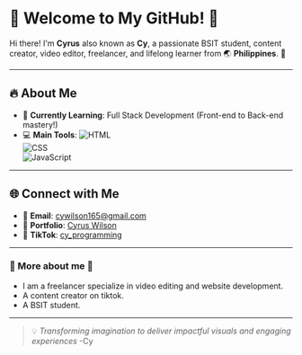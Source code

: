 # 🌟 Welcome to My GitHub! 🌟  

Hi there! I'm **Cyrus** also known as **Cy**, a passionate BSIT student, content creator, video editor, freelancer, and lifelong learner from 🌏 **Philippines**. 🚀  

---

## 🔥 About Me  
- 🌱 **Currently Learning**: Full Stack Development (Front-end to Back-end mastery!)
- 💻 **Main Tools**:
  ![HTML](https://img.shields.io/badge/-HTML-E34F26?logo=html5&logoColor=white&style=flat)  
  ![CSS](https://img.shields.io/badge/-CSS-1572B6?logo=css3&logoColor=white&style=flat)  
  ![JavaScript](https://img.shields.io/badge/-JavaScript-F7DF1E?logo=javascript&logoColor=black&style=flat) 
---

## 🌐 Connect with Me  
- 💌 **Email**: [cywilson165@gmail.com](mailto:cywilson165@gmail.com)  
- 🌟 **Portfolio**: [Cyrus Wilson](https://cy-wilson-web-portfolio.vercel.app/)  
- 🎥 **TikTok**: [cy_programming](https://www.tiktok.com/@cy_programming?is_from_webapp=1&sender_device=pc)
---

### 🚧 More about me 🚧  
- I am a freelancer specialize in video editing and website development.
- A content creator on tiktok.
- A BSIT student.

---
> 💡 *Transforming imagination to deliver impactful visuals and engaging experiences* -Cy
